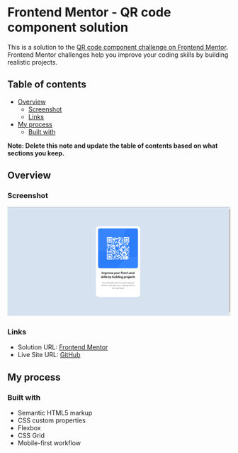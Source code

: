 # Frontend Mentor - QR code component solution

This is a solution to the [QR code component challenge on Frontend Mentor](https://www.frontendmentor.io/challenges/qr-code-component-iux_sIO_H). Frontend Mentor challenges help you improve your coding skills by building realistic projects. 

## Table of contents

- [Overview](#overview)
  - [Screenshot](#screenshot)
  - [Links](#links)
- [My process](#my-process)
  - [Built with](#built-with)

**Note: Delete this note and update the table of contents based on what sections you keep.**

## Overview

### Screenshot

![](./screenshot.png)


### Links

- Solution URL: [Frontend Mentor](https://your-solution-url.com)
- Live Site URL: [GitHub](https://shaikkhaleelahmad.github.io/FrontendMentor-Challenge---QR-code-component/)

## My process

### Built with

- Semantic HTML5 markup
- CSS custom properties
- Flexbox
- CSS Grid
- Mobile-first workflow
